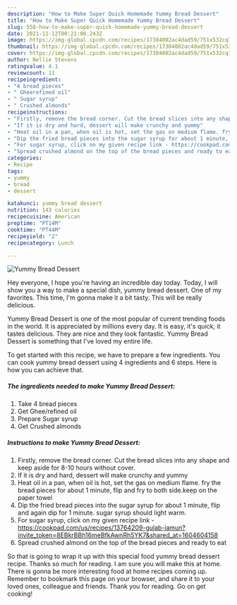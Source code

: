 ```yaml
---
description: "How to Make Super Quick Homemade Yummy Bread Dessert"
title: "How to Make Super Quick Homemade Yummy Bread Dessert"
slug: 558-how-to-make-super-quick-homemade-yummy-bread-dessert
date: 2021-11-12T00:21:06.243Z
image: https://img-global.cpcdn.com/recipes/17384002ac4dad59/751x532cq70/yummy-bread-dessert-recipe-main-photo.jpg
thumbnail: https://img-global.cpcdn.com/recipes/17384002ac4dad59/751x532cq70/yummy-bread-dessert-recipe-main-photo.jpg
cover: https://img-global.cpcdn.com/recipes/17384002ac4dad59/751x532cq70/yummy-bread-dessert-recipe-main-photo.jpg
author: Nellie Stevens
ratingvalue: 4.1
reviewcount: 11
recipeingredient:
- "4 bread pieces"
- " Gheerefined oil"
- " Sugar syrup"
- " Crushed almonds"
recipeinstructions:
- "Firstly, remove the bread corner. Cut the bread slices into any shape and keep aside for 8-10 hours without cover."
- "If it is dry and hard, dessert will make crunchy and yummy"
- "Heat oil in a pan, when oil is hot, set the gas on medium flame. fry the bread pieces for about 1 minute, flip and fry to both side.keep on the paper towel"
- "Dip the fried bread pieces into the sugar syrup for about 1 minute, flip and again dip for 1 minute. sugar syrup should light warm."
- "For sugar syrup, click on my given recipe link - https://cookpad.com/us/recipes/13764209-gulab-jamun?invite_token=8EBkrBBh16meBfkAwnRh5YK7&shared_at=1604604158"
- "Spread crushed almond on the top of the bread pieces and ready to eat"
categories:
- Recipe
tags:
- yummy
- bread
- dessert

katakunci: yummy bread dessert 
nutrition: 143 calories
recipecuisine: American
preptime: "PT14M"
cooktime: "PT44M"
recipeyield: "2"
recipecategory: Lunch

---
```



![Yummy Bread Dessert](https://img-global.cpcdn.com/recipes/17384002ac4dad59/751x532cq70/yummy-bread-dessert-recipe-main-photo.jpg)

Hey everyone, I hope you're having an incredible day today. Today, I will show you a way to make a special dish, yummy bread dessert. One of my favorites. This time, I'm gonna make it a bit tasty. This will be really delicious.

Yummy Bread Dessert is one of the most popular of current trending foods in the world. It is appreciated by millions every day. It is easy, it's quick, it tastes delicious. They are nice and they look fantastic. Yummy Bread Dessert is something that I've loved my entire life.




To get started with this recipe, we have to prepare a few ingredients. You can cook yummy bread dessert using 4 ingredients and 6 steps. Here is how you can achieve that.

<!--inarticleads1-->

##### The ingredients needed to make Yummy Bread Dessert:

1. Take 4 bread pieces
1. Get  Ghee/refined oil
1. Prepare  Sugar syrup
1. Get  Crushed almonds




<!--inarticleads2-->

##### Instructions to make Yummy Bread Dessert:

1. Firstly, remove the bread corner. Cut the bread slices into any shape and keep aside for 8-10 hours without cover.
1. If it is dry and hard, dessert will make crunchy and yummy
1. Heat oil in a pan, when oil is hot, set the gas on medium flame. fry the bread pieces for about 1 minute, flip and fry to both side.keep on the paper towel
1. Dip the fried bread pieces into the sugar syrup for about 1 minute, flip and again dip for 1 minute. sugar syrup should light warm.
1. For sugar syrup, click on my given recipe link - https://cookpad.com/us/recipes/13764209-gulab-jamun?invite_token=8EBkrBBh16meBfkAwnRh5YK7&shared_at=1604604158
1. Spread crushed almond on the top of the bread pieces and ready to eat




So that is going to wrap it up with this special food yummy bread dessert recipe. Thanks so much for reading. I am sure you will make this at home. There is gonna be more interesting food at home recipes coming up. Remember to bookmark this page on your browser, and share it to your loved ones, colleague and friends. Thank you for reading. Go on get cooking!
